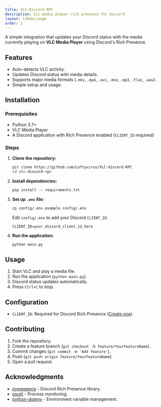 ```yaml
---
title: VLC-Discord RPC
description: VLC media player rich presence for Discord
layout: libdoc/page
order: 1
---
```



A simple integration that updates your Discord status with the media currently playing on **VLC Media Player** using Discord's Rich Presence.

## Features

- Auto-detects VLC activity.
- Updates Discord status with media details.
- Supports major media formats (`.mkv`, `.mp4`, `.avi`, `.mov`, `.mp3`, `.flac`, `.wav`).
- Simple setup and usage.

## Installation

### Prerequisites

- Python 3.7+
- VLC Media Player
- A Discord application with Rich Presence enabled (`CLIENT_ID` required)

### Steps

1. **Clone the repository:**
   ```bash
   git clone https://github.com/Loftyvirus/VLC-discord-RPC
   cd vlc-discord-rpc
   ```
2. **Install dependencies:**
   ```bash
   pip install -r requirements.txt
   ```
3. **Set up `.env` file:**
   ```bash
   cp config/.env.example config/.env
   ```
   Edit `config/.env` to add your Discord `CLIENT_ID`:
   ```
   CLIENT_ID=your_discord_client_id_here
   ```
4. **Run the application:**
   ```bash
   python main.py
   ```

## Usage

1. Start VLC and play a media file.
2. Run the application (`python main.py`).
3. Discord status updates automatically.
4. Press `Ctrl+C` to stop.

## Configuration

- `CLIENT_ID`: Required for Discord Rich Presence ([Create one](https://discord.com/developers/applications)).

## Contributing

1. Fork the repository.
2. Create a feature branch (`git checkout -b feature/YourFeatureName`).
3. Commit changes (`git commit -m 'Add feature'`).
4. Push (`git push origin feature/YourFeatureName`).
5. Open a pull request.

## Acknowledgments

- [pypresence](https://github.com/qwertyquerty/pypresence) - Discord Rich Presence library.
- [psutil](https://github.com/giampaolo/psutil) - Process monitoring.
- [python-dotenv](https://github.com/theskumar/python-dotenv) - Environment variable management.
